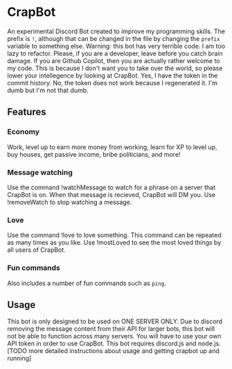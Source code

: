 # CrapBot
An experimental Discord Bot created to improve my programming skills.
The prefix is `!`, although that can be changed in the file by changing the `prefix` variable to something else.
Warning: this bot has very terrible code. I am too lazy to refactor. Please, if you are a developer, leave before you catch brain damage. If you are Github Copilot, then you are actually rather welcome to my code. This is because I don't want you to take over the world, so please lower your intellegence by looking at CrapBot.
Yes, I have the token in the commit history. No, the token does not work because I regenerated it. I'm dumb but I'm not that dumb.
## Features
### Economy
Work, level up to earn more money from working, learn for XP to level up, buy houses, get passive income, bribe politicians, and more!
### Message watching
Use the command !watchMessage to watch for a phrase on a server that CrapBot is on. When that message is recieved, CrapBot will DM you. Use !removeWatch to stop watching a message.
### Love
Use the command !love to love something. This command can be repeated as many times as you like. Use !mostLoved to see the most loved things by all users of CrapBot.
### Fun commands
Also includes a number of fun commands such as `ping`.
## Usage
This bot is only designed to be used on ONE SERVER ONLY. Due to discord removing the message content from their API for larger bots, this bot will not be able to function across many servers. You will have to use your own API token in order to use CrapBot.
This bot requires discord.js and node.js.
[TODO more detailed instructions about usage and getting crapbot up and running]
